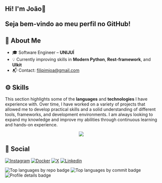 <h2>Hi! I'm João👋<br><br>Seja bem-vindo ao meu perfil no GitHub!</h2>

## 🚀 About Me


- 🎓 Software Engineer – **UNIJUÍ**
- 💡 Currently improving skills in **Modern Python**, **Rest-framework**, and **UIkit**
- 📬 Contact: [filipimjoa@gmail.com](mailto:filipimjoa@gmail.com)

## ⚙️ Skills
<p>This section highlights some of the <b>languages</b> and <b>technologies</b> I have experience with. Over time, I have worked on a variety of projects that allowed me to develop practical skills and a solid understanding of different tools, frameworks, and development environments. I am always looking to expand my knowledge and improve my abilities through continuous learning and hands-on experience.</p>

<p align="center">
  <a href="https://skillicons.dev">
    <img src="https://skillicons.dev/icons?i=git,docker,py,django,swift,apple,bootstrap,react,vue,less,gulp,typescript" />
  </a>
</p>

## 📱 Social

[![Instagram](https://img.shields.io/badge/Instagram-FF0069.svg?style=for-the-badge&logo=Instagram&logoColor=white)](https://www.instagram.com/vic_benetti_f/)
[![Docker](https://img.shields.io/badge/Docker-2496ED.svg?style=for-the-badge&logo=Docker&logoColor=white)](https://hub.docker.com/repositories/joaovicbf)
[![X](https://img.shields.io/badge/X-000000.svg?style=for-the-badge&logo=X&logoColor=white)](https://x.com/JaoVicyy)
[![Linkedin](https://img.shields.io/badge/LinkedIn-0077B5?style=for-the-badge&logo=linkedin&logoColor=white
)](https://www.linkedin.com/in/joão-víctor-benetti-f-09b500295/)

<div>
  <img src="http://github-profile-summary-cards.vercel.app/api/cards/repos-per-language?username=JaoVicy&theme=github_dark" alt="Top languages by repo badge"/>
  <img src="http://github-profile-summary-cards.vercel.app/api/cards/most-commit-language?username=JaoVicy&theme=github_dark" alt="Top languages by commit badge"/>
  <img src="http://github-profile-summary-cards.vercel.app/api/cards/profile-details?username=JaoVicy&theme=github_dark" alt="Profile details badge"/>
</div>

###



